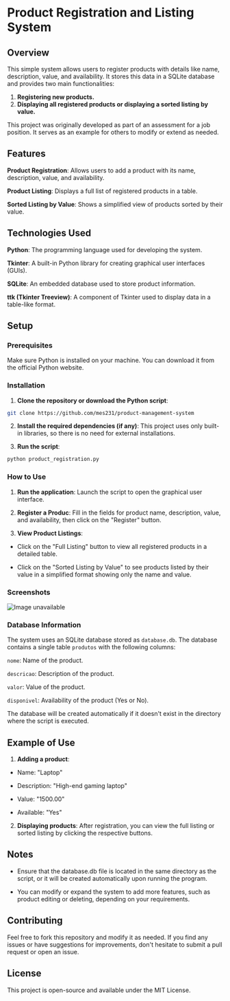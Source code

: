 # Product Registration and Listing System
## Overview
This simple system allows users to register products with details like name, description, value, and availability. It stores this data in a SQLite database and provides two main functionalities:

1. **Registering new products.**
2. **Displaying all registered products or displaying a sorted listing by value.**

This project was originally developed as part of an assessment for a job position. It serves as an example for others to modify or extend as needed.

## Features
**Product Registration**: Allows users to add a product with its name, description, value, and availability.

**Product Listing**: Displays a full list of registered products in a table.

**Sorted Listing by Value**: Shows a simplified view of products sorted by their value.

## Technologies Used
**Python**: The programming language used for developing the system.

**Tkinter**: A built-in Python library for creating graphical user interfaces (GUIs).

**SQLite**: An embedded database used to store product information.

**ttk (Tkinter Treeview)**: A component of Tkinter used to display data in a table-like format.

## Setup
### Prerequisites
Make sure Python is installed on your machine. You can download it from the official Python website.

### Installation
1. **Clone the repository or download the Python script**:

  ```bash
  git clone https://github.com/mes231/product-management-system
```
2. **Install the required dependencies (if any)**: This project uses only built-in libraries, so there is no need for external installations.

3. **Run the script**:
  ```bash
  python product_registration.py
```
### How to Use
1. **Run the application**: Launch the script to open the graphical user interface.

2. **Register a Produc**: Fill in the fields for product name, description, value, and availability, then click on the "Register" button.
3. **View Product Listings**:
  * Click on the "Full Listing" button to view all registered products in a detailed table.

  * Click on the "Sorted Listing by Value" to see products listed by their value in a simplified format showing only the name and value.
  
### Screenshots
  ![Image unavailable](C:\Users\Familia\Pictures\Screenshots\image01.png)


### Database Information
The system uses an SQLite database stored as ```database.db```. The database contains a single table ```produtos``` with the following columns:

  ```nome```: Name of the product.

  ````descricao````: Description of the product.
  
  ````valor````: Value of the product.
  
  ````disponivel````: Availability of the product (Yes or No).
  
The database will be created automatically if it doesn't exist in the directory where the script is executed.

## Example of Use
1. **Adding a product**:

  * Name: "Laptop"
  
  * Description: "High-end gaming laptop"
  
  * Value: "1500.00"
  
  * Available: "Yes"
  
2. **Displaying products**: After registration, you can view the full listing or sorted listing by clicking the respective buttons.

## Notes
  * Ensure that the database.db file is located in the same directory as the script, or it will be created automatically upon running the program.
    
  * You can modify or expand the system to add more features, such as product editing or deleting, depending on your requirements.
  
## Contributing
Feel free to fork this repository and modify it as needed. If you find any issues or have suggestions for improvements, don't hesitate to submit a pull request or open an issue.

## License
This project is open-source and available under the MIT License.
